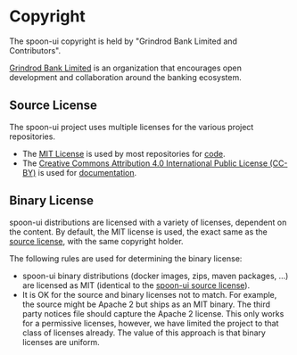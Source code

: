 Copyright
=========

The spoon-ui copyright is held by "Grindrod Bank Limited and Contributors". 

[Grindrod Bank Limited](https://www.grindrodbank.co.za/) is an organization that encourages open development and collaboration around the banking ecosystem.

Source License
--------------

The spoon-ui project uses multiple licenses for the various project repositories.

- The [MIT License](https://opensource.org/licenses/MIT) is used by most repositories for [code](https://github.com/GrindrodBank/spoon-ui/). 
- The [Creative Commons Attribution 4.0 International Public License (CC-BY)](https://creativecommons.org/licenses/by/4.0/) is used for [documentation](https://github.com/GrindrodBank/spoon-ui/blob/master/docs/). 

Binary License
--------------

spoon-ui distributions are licensed with a variety of licenses, dependent on the content. By default, the MIT license is used, the exact same as the [source license](https://github.com/GrindrodBank/spoon-ui/blob/master/LICENSE), with the same copyright holder. 

The following rules are used for determining the binary license:

- spoon-ui binary distributions (docker images, zips, maven packages, …) are licensed as MIT (identical to the [spoon-ui source license](https://github.com/GrindrodBank/spoon-ui/blob/master/LICENSE)).
- It is OK for the source and binary licenses not to match. For example, the source might be Apache 2 but ships as an MIT binary.  The third party notices file should capture the Apache 2 license. This only works for a permissive licenses, however, we have limited the project to that class of licenses already. The value of this approach is that binary licenses are uniform.

